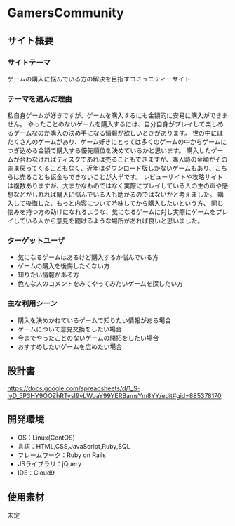 # GamersCommunity

## サイト概要
### サイトテーマ
ゲームの購入に悩んでいる方の解決を目指すコミュニティーサイト

### テーマを選んだ理由
私自身ゲームが好きですが、ゲームを購入するにも金額的に安易に購入ができません。
やったことのないゲームを購入するには、自分自身がプレイして楽しめるゲームなのか購入の決め手になる情報が欲しいときがあります。
世の中にはたくさんのゲームがあり、ゲーム好きにとっては多くのゲームの中からゲームにつぎ込める金額で購入する優先順位を決めているかと思います。
購入したゲームが合わなければディスクであれば売ることもできますが、購入時の金額がそのまま戻ってくることもなく、近年はダウンロード版しかないゲームもあり、こちらは売ることも返金もできないことが大半です。
レビューサイトや攻略サイトは複数ありますが、大まかなものではなく実際にプレイしている人の生の声や感想などがしれれば購入に悩んでいる人も助かるのではないかと考えました。
購入して後悔した、もっと内容について吟味してから購入したいという方、
同じ悩みを持つ方の助けになれるような、気になるゲームに対し実際にゲームをプレイしている人から意見を聞けるような場所があれば良いと思いました。

### ターゲットユーザ
* 気になるゲームはあるけど購入するか悩んでいる方
* ゲームの購入を後悔したくない方
* 知りたい情報がある方
* 色んな人のコメントをみてやってみたいゲームを探したい方

### 主な利用シーン
* 購入を決めかねているゲームで知りたい情報がある場合
* ゲームについて意見交換をしたい場合
* 今までやったことのないゲームの開拓をしたい場合
* おすすめしたいゲームを広めたい場合

## 設計書
https://docs.google.com/spreadsheets/d/1_S-lyD_5P3HY9OOZhRTysI9vLWoaY99YERBamsYm8YY/edit#gid=885378170

## 開発環境
- OS：Linux(CentOS)
- 言語：HTML,CSS,JavaScript,Ruby,SQL
- フレームワーク：Ruby on Rails
- JSライブラリ：jQuery
- IDE：Cloud9

## 使用素材
未定